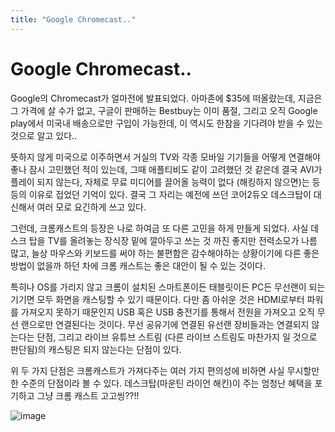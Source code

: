 ```yaml
---
title: "Google Chromecast.."
---
```

# Google Chromecast..


Google의 Chromecast가 얼마전에 발표되었다. 아마존에 $35에 떠올랐는데, 지금은 그 가격에 살 수가 없고, 구글이 판매하는 Bestbuy는 이미 품절, 그리고 오직 Google play에서 미국내 배송으로만 구입이 가능한데, 이 역시도 한참을 기다려야 받을 수 있는 것으로 알고 있다..




뜻하지 않게 미국으로 이주하면서 거실의 TV와 각종 모바일 기기들을 어떻게 연결해야 좋나 잠시 고민했던 적이 있는데, 그때 애플티비도 같이 고려했던 것 같은데 결국 AVI가 플레이 되지 않는다, 자체로 무료 미디어를 끌어올 능력이 없다 (해킹하지 않으면)는 등등의 이유로 접었던 기억이 있다. 결국 그 자리는 예전에 쓰던 코어2듀오 데스크탑이 대신해서 여러 모로 요긴하게 쓰고 있다.




그런데, 크롬캐스트의 등장은 나로 하여금 또 다른 고민을 하게 만들게 되었다. 사실 데스크 탑을 TV를 올려놓는 장식장 밑에 깔아두고 쓰는 것 까진 좋지만 전력소모가 나름 많고, 늘상 마우스와 키보드를 써야 하는 불편함은 감수해야하는 상황이기에 다른 좋은 방법이 없을까 하던 차에 크롬 캐스트는 좋은 대안이 될 수 있는 것이다.




특히나 OS를 가리지 않고 크롬이 설치된 스마트폰이든 태블릿이든 PC든 무선랜이 되는 기기면 모두 화면을 캐스팅할 수 있기 때문이다. 다만 좀 아쉬운 것은 HDMI로부터 파워를 가져오지 못하기 때문인지 USB 혹은 USB 충전기를 통해서 전원을 가져오고 오직 무선 랜으로만 연결된다는 것이다. 무선 공유기에 연결된 유선랜 장비들과는 연결되지 않는다는 단점, 그리고 라이브 유튜브 스트림 (다른 라이브 스트림도 마찬가지 일 것으로 판단됨)의 캐스팅은 되지 않는다는 단점이 있다.




위 두 가지 단점은 크롬캐스트가 가져다주는 여러 가지 편의성에 비하면 사실 무시할만한 수준의 단점이라 볼 수 있다. 데스크탑(마운틴 라이언 해킨)이 주는 엄청난 혜택을 포기하고 그냥 크롬 캐스트 고고씽??!!






![image](e784d4180bac82460341e823a11df2ad.png)





